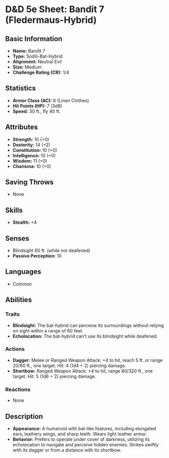 # D&D 5e Sheet: Bandit 7 (Fledermaus-Hybrid)

## Basic Information
- **Name:** Bandit 7
- **Type:** Sodili-Bat-Hybrid
- **Alignment:** Neutral Evil
- **Size:** Medium
- **Challenge Rating (CR):** 1/4

## Statistics
- **Armor Class (AC):** 6 (Linen Clothes)
- **Hit Points (HP):** 7 (3d8)
- **Speed:** 30 ft., fly 40 ft.

## Attributes
- **Strength:** 10 (+0)
- **Dexterity:** 14 (+2)
- **Constitution:** 10 (+0)
- **Intelligence:** 10 (+0)
- **Wisdom:** 11 (+0)
- **Charisma:** 10 (+0)

## Saving Throws
- None

## Skills
- **Stealth:** +4

## Senses
- Blindsight 60 ft. (while not deafened)
- **Passive Perception:** 10

## Languages
- Common

## Abilities
### Traits
- **Blindsight:** The bat-hybrid can perceive its surroundings without relying on sight within a range of 60 feet.
- **Echolocation:** The bat-hybrid can't use its blindsight while deafened.

### Actions
- **Dagger:** Melee or Ranged Weapon Attack: +4 to hit, reach 5 ft. or range 20/60 ft., one target. Hit: 4 (1d4 + 2) piercing damage.
- **Shortbow:** Ranged Weapon Attack: +4 to hit, range 80/320 ft., one target. Hit: 5 (1d6 + 2) piercing damage.

### Reactions
- None

## Description
- **Appearance:** A humanoid with bat-like features, including elongated ears, leathery wings, and sharp teeth. Wears light leather armor.
- **Behavior:** Prefers to operate under cover of darkness, utilizing its echolocation to navigate and perceive hidden enemies. Strikes swiftly with its dagger or from a distance with its shortbow.
